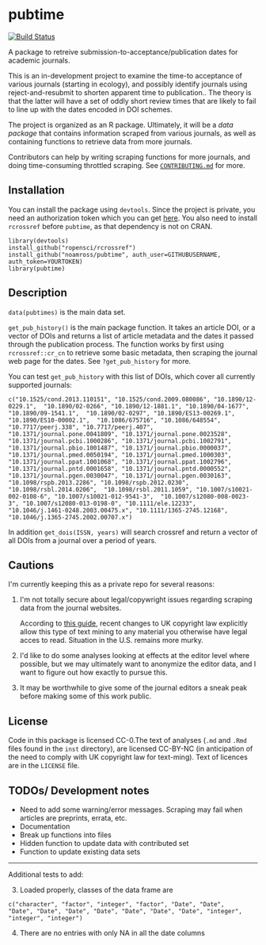 pubtime
=======

[![Build
Status](https://magnum.travis-ci.com/noamross/pubtime.svg?token=JkBWVYYe2yNqyquByRrv&branch=master)](https://magnum.travis-ci.com/noamross/pubtime)

A package to retreive submission-to-acceptance/publication dates for academic
journals.

This is an in-development project to examine the time-to acceptance of various
journals (starting in ecology), and possibly identify journals using
reject-and-resubmit to shorten apparent time to publication.. The theory is that
the latter will have a set of oddly short review times that are likely to fail
to line up with the dates encoded in DOI schemes.

The project is organized as an R package. Ultimately, it will be a *data
package* that contains information scraped from various journals, as well as
containing functions to retrieve data from more journals.

Contributors can help by writing scraping functions for more journals, and doing
time-consuming throttled scraping. See
[`CONTRIBUTING.md`](https://github.com/noamross/pubtime/blob/master/CONTRIBUTING.md)
for more.

Installation
------------

You can install the package using `devtools`. Since the project is private, you
need an authorization token which you can get
[here](https://github.com/settings/tokens/new). You also need to install
`rcrossref` before `pubtime`, as that dependency is not on CRAN.

    library(devtools)
    install_github("ropensci/rcrossref")
    install_github("noamross/pubtime", auth_user=GITHUBUSERNAME, auth_token=YOURTOKEN)
    library(pubtime)

Description
-----------

`data(pubtimes)` is the main data set.

`get_pub_history()` is the main package function. It takes an article DOI, or a vector of DOIs and
returns a list of article metadata and the dates it passed through the
publication process. The function works by first using `rcrossref::cr_cn` to
retrieve some basic metadata, then scraping the journal web page for the dates.
See `?get_pub_history` for more.

You can test `get_pub_history` with this list of DOIs, which cover all currently
supported journals:

`
c("10.1525/cond.2013.110151", "10.1525/cond.2009.080086", "10.1890/12-0229.1", 
"10.1890/02-0266", "10.1890/12-1881.1", "10.1890/04-1677", "10.1890/09-1541.1", 
"10.1890/02-0297", "10.1890/ES13-00269.1", "10.1890/ES10-00002.1", 
"10.1086/675716", "10.1086/648554", "10.7717/peerj.338", "10.7717/peerj.407", 
"10.1371/journal.pone.0041809", "10.1371/journal.pone.0023528", 
"10.1371/journal.pcbi.1000286", "10.1371/journal.pcbi.1002791", 
"10.1371/journal.pbio.1001487", "10.1371/journal.pbio.0000037", 
"10.1371/journal.pmed.0050194", "10.1371/journal.pmed.1000303", 
"10.1371/journal.ppat.1001068", "10.1371/journal.ppat.1002796", 
"10.1371/journal.pntd.0001658", "10.1371/journal.pntd.0000552", 
"10.1371/journal.pgen.0030047", "10.1371/journal.pgen.0030163", 
"10.1098/rspb.2013.2286", "10.1098/rspb.2012.0230", "10.1098/rsbl.2014.0206", 
"10.1098/rsbl.2011.1059", "10.1007/s10021-002-0108-6", "10.1007/s10021-012-9541-3", 
"10.1007/s12080-008-0023-3", "10.1007/s12080-013-0198-0", "10.1111/ele.12233", 
"10.1046/j.1461-0248.2003.00475.x", "10.1111/1365-2745.12168", 
"10.1046/j.1365-2745.2002.00707.x")
`

In addition `get_dois(ISSN, years)` will search crossref and return a vector
of all DOIs from a journal over a period of years.

Cautions
--------

I'm currently keeping this as a private repo for several reasons:

1.  I'm not totally secure about legal/copywright issues regarding scraping data
    from the journal websites.

    According to [this
    guide](https://www.gov.uk/government/uploads/system/uploads/attachment_data/file/315014/copyright-guidance-research.pdf),
    recent changes to UK copyright law explicitly allow this type of text mining
    to any material you otherwise have legal acces to read. Situation in the
    U.S. remains more murky.

2.  I'd like to do some analyses looking at effects at the editor level where
    possible, but we may ultimately want to anonymize the editor data, and I
    want to figure out how exactly to pursue this.

3.  It may be worthwhile to give some of the journal editors a sneak peak before
    making some of this work public.

License
-------

Code in this package is licensed CC-0.The text of analyses (`.md` and `.Rmd`
files found in the `inst` directory), are licensed CC-BY-NC (in anticipation of
the need to comply with UK copyright law for text-ming). Text of licences are in
the `LICENSE` file.

TODOs/ Development notes
------------------------

-   Need to add some warning/error messages. Scraping may fail when articles are
    preprints, errata, etc.
-   Documentation
-   Break up functions into files
-   Hidden function to update data with contributed set
-   Function to update existing data sets

----
Additional tests to add:



3.  Loaded properly, classes of the data frame are
```
c("character", "factor", "integer", "factor", "Date", "Date", 
"Date", "Date", "Date", "Date", "Date", "Date", "Date", "integer", 
"integer", "integer")
```
4. There are no entries with only NA in all the date columns


